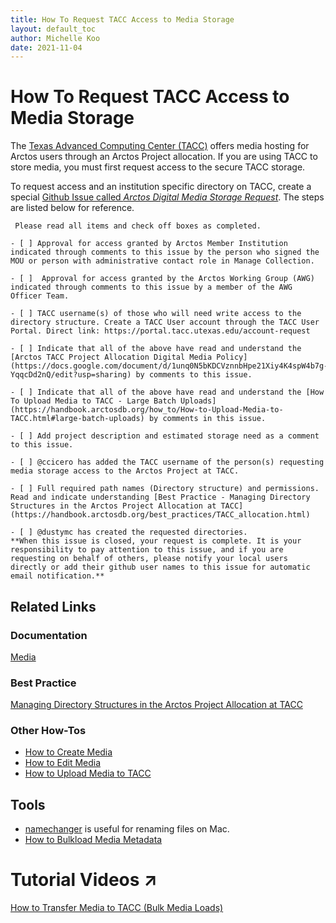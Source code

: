 ```yaml
---
title: How To Request TACC Access to Media Storage
layout: default_toc
author: Michelle Koo
date: 2021-11-04
---
```


# How To Request TACC Access to Media Storage

The [Texas Advanced Computing Center (TACC)](https://www.tacc.utexas.edu/) offers media hosting for Arctos users through an Arctos Project allocation. If you are using TACC to store media, you must first request access to the secure TACC storage. 

To request access and an institution specific directory on TACC, create a special [Github Issue called *Arctos Digital Media Storage Request*](https://github.com/ArctosDB/internal/issues/new/choose). The steps are listed below for reference.

```
 Please read all items and check off boxes as completed.

- [ ] Approval for access granted by Arctos Member Institution indicated through comments to this issue by the person who signed the MOU or person with administrative contact role in Manage Collection.

- [ ]  Approval for access granted by the Arctos Working Group (AWG) indicated through comments to this issue by a member of the AWG Officer Team.

- [ ] TACC username(s) of those who will need write access to the directory structure. Create a TACC User account through the TACC User Portal. Direct link: https://portal.tacc.utexas.edu/account-request

- [ ] Indicate that all of the above have read and understand the [Arctos TACC Project Allocation Digital Media Policy](https://docs.google.com/document/d/1unq0N5bKDCVznnbHpe21Xiy4K4spW4b7g-YqqcDd2nQ/edit?usp=sharing) by comments to this issue.

- [ ] Indicate that all of the above have read and understand the [How To Upload Media to TACC - Large Batch Uploads](https://handbook.arctosdb.org/how_to/How-to-Upload-Media-to-TACC.html#large-batch-uploads) by comments in this issue.

- [ ] Add project description and estimated storage need as a comment to this issue.

- [ ] @ccicero has added the TACC username of the person(s) requesting media storage access to the Arctos Project at TACC.

- [ ] Full required path names (Directory structure) and permissions. Read and indicate understanding [Best Practice - Managing Directory Structures in the Arctos Project Allocation at TACC](https://handbook.arctosdb.org/best_practices/TACC_allocation.html)

- [ ] @dustymc has created the requested directories. 
**When this issue is closed, your request is complete. It is your responsibility to pay attention to this issue, and if you are requesting on behalf of others, please notify your local users directly or add their github user names to this issue for automatic email notification.**

```

## Related Links
### Documentation
[Media](documentation-wiki/documentation/media)

### Best Practice
[Managing Directory Structures in the Arctos Project Allocation at TACC](/best_practices/TACC_allocation.html)

### Other How-Tos
* [How to Create Media](/how_to/How-to-Create-Media-Images)
* [How to Edit Media](/how_to/How-to-Edit-Media)
* [How to Upload Media to TACC](/how_to/How-to-Upload-Media-to-TACC.html)

## Tools
* [namechanger](https://mrrsoftware.com/namechanger/) is useful for renaming files on Mac.
* [How to Bulkload Media Metadata](/how_to/How-to-Bulkload-Media-Metadata)

# Tutorial Videos ↗️

[How to Transfer Media to TACC (Bulk Media Loads)](https://youtu.be/6OJZOiEjH7A)

